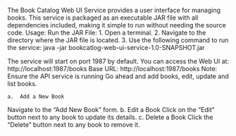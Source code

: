 The Book Catalog Web UI Service provides a user interface for managing books. This service is packaged as an executable JAR file with all dependencies included, making it simple to run without needing the source code.
Usage:
Run the JAR File:
	1.	Open a terminal.
	2.	Navigate to the directory where the JAR file is located.
	3.	Use the following command to run the service:  java -jar bookcatlog-web-ui-service-1.0-SNAPSHOT.jar

 The service will start on port 1987 by default. You can access the Web UI at:  http://localhost:1987/books
Base URL: http://localhost:1987/books
Note:  Ensure the API service is running 
Go ahead and add books, edit, update and list books.

	a.	Add a New Book
Navigate to the “Add New Book” form.
	b.	Edit a Book
Click on the “Edit” button next to any book to update its details.
	c.	Delete a Book
Click the “Delete” button next to any book to remove it.


 
